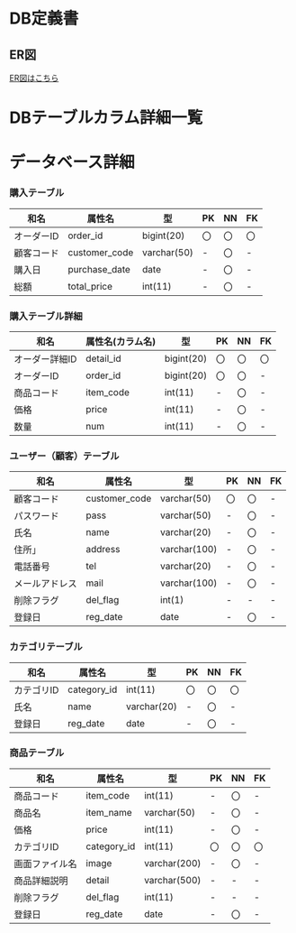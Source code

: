 # DB定義書
## ER図
[ER図はこちら]( https://github.com/Aso2001019/2021sys-design/blob/main/mydb.md )

# DBテーブルカラム詳細一覧

# データベース詳細

### 購入テーブル
|和名|属性名|型|PK|NN|FK|
|---|------|--|--|--|--|
|オーダーID|order_id|bigint(20)|〇|〇|〇|
|顧客コード|customer_code|varchar(50)|-|〇|-|
|購入日|purchase_date|date|-|〇|-|
|総額|total_price|int(11)|-|〇|-|

### 購入テーブル詳細
|和名|属性名(カラム名)|型|PK|NN|FK|
|---|------|--|--|--|--|
|オーダー詳細ID|detail_id|bigint(20)|〇|〇|〇|
|オーダーID|order_id|bigint(20)|〇|〇|-|
|商品コード|item_code|int(11)|-|〇|-|
|価格|price|int(11)|-|〇|-|
|数量|num|int(11)|-|〇|-|

### ユーザー（顧客）テーブル 
|和名|属性名|型|PK|NN|FK|
|---|------|--|--|--|--|
|顧客コード|customer_code|varchar(50)|〇|〇|-|
|パスワード|pass|varchar(50)|-|〇|-|
|氏名|name|varchar(20)|-|〇|-|
|住所」|address|varchar(100)|-|〇|-|
|電話番号|tel|varchar(20)|-|〇|-|
|メールアドレス|mail|varchar(100)|-|〇|-|
|削除フラグ|del_flag|int(1)|-|-|-|
|登録日|reg_date|date|-|〇|-|

### カテゴリテーブル
|和名|属性名|型|PK|NN|FK|
|---|------|--|--|--|--|
|カテゴリID|category_id|int(11)|〇|〇|〇|
|氏名|name|varchar(20)|-|〇|-|
|登録日|reg_date|date|-|〇|-|

### 商品テーブル
|和名|属性名|型|PK|NN|FK|
|---|------|--|--|--|--|
|商品コード|item_code|int(11)|-|〇|-|
|商品名|item_name|varchar(50)|-|〇|-|
|価格|price|int(11)|-|〇|-|
|カテゴリID|category_id|int(11)|〇|〇|〇|
|画面ファイル名|image|varchar(200)|-|〇|-|
|商品詳細説明|detail|varchar(500)|-|-|-|
|削除フラグ|del_flag|int(11)|-|-|-|
|登録日|reg_date|date|-|〇|-|


